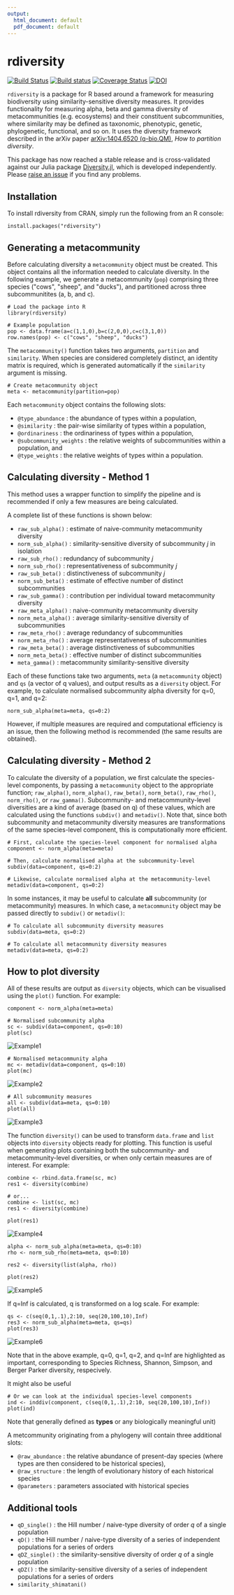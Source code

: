```yaml
---
output:
  html_document: default
  pdf_document: default
---
```

# rdiversity  

[![Build Status](https://travis-ci.org/boydorr/rdiversity.svg?branch=master)](https://travis-ci.org/boydorr/rdiversity)
[![Build status](https://ci.appveyor.com/api/projects/status/463vspjivh08o9x1?svg=true)](https://ci.appveyor.com/project/mysteryduck/rdiversity)
[![Coverage Status](https://coveralls.io/repos/github/boydorr/rdiversity/badge.svg?branch=master)](https://coveralls.io/github/boydorr/rdiversity?branch=master)
[![DOI](https://zenodo.org/badge/DOI/10.5281/zenodo.597470.svg)](https://doi.org/10.5281/zenodo.597470)

`rdiversity` is a package for R based around a framework for measuring biodiversity using similarity-sensitive diversity measures. It provides functionality for measuring alpha, beta and gamma diversity of metacommunities (e.g. ecosystems) and their constituent subcommunities, where similarity may be defined as taxonomic, phenotypic, genetic, phylogenetic, functional, and so on. It uses the diversity framework described in the arXiv paper [arXiv:1404.6520 (q-bio.QM)](https://arxiv.org/abs/1404.6520), *How to partition diversity*. 

This package has now reached a stable release and is cross-validated against our Julia package [Diversity.jl](https://github.com/richardreeve/Diversity.jl), which is developed independently. Please [raise an issue](https://github.com/boydorr/rdiversity/issues) if you find any problems.

## Installation

To install rdiversity from CRAN, simply run the following from an R console:

```{r}
install.packages("rdiversity")
```

## Generating a metacommunity

Before calculating diversity a `metacommunity` object must be created. This object contains all the information needed to calculate diversity. In the following example, we generate a metacommunity (``pop``) comprising three species ("cows", "sheep", and "ducks"), and partitioned across three subcommunitites (a, b, and c).

```{r}
# Load the package into R
library(rdiversity)

# Example population
pop <- data.frame(a=c(1,1,0),b=c(2,0,0),c=c(3,1,0))
row.names(pop) <- c("cows", "sheep", "ducks")
```
The `metacommunity()` function takes two arguments, `partition` and `similarity`. When species are considered completely distinct, an identity matrix is required, which is generated automatically if the `similarity` argument is missing.

```{r}
# Create metacommunity object
meta <- metacommunity(partition=pop)
```
Each `metacommunity` object contains the following slots:

* `@type_abundance` : the abundance of types within a population,  
* `@similarity` : the pair-wise similarity of types within a population,  
* `@ordinariness` : the ordinariness of types within a population,  
* `@subcommunity_weights` :  the relative weights of subcommunities within a population, and
* `@type_weights` : the relative weights of types within a population.


## Calculating diversity - Method 1
This method uses a wrapper function to simplify the pipeline and is recommended if only a few measures are being calculated.

A complete list of these functions is shown below:

* `raw_sub_alpha()` : estimate of naive-community metacommunity diversity  
* `norm_sub_alpha()` : similarity-sensitive diversity of subcommunity *j* in isolation  
* `raw_sub_rho()` : redundancy of subcommunity *j*  
* `norm_sub_rho()` : representativeness of subcommunity *j*  
* `raw_sub_beta()` : distinctiveness of subcommunity *j*  
* `norm_sub_beta()` : estimate of effective number of distinct subcommunities  
* `raw_sub_gamma()` : contribution per individual toward metacommunity diversity  
* `raw_meta_alpha()` : naive-community metacommunity diversity  
* `norm_meta_alpha()` : average similarity-sensitive diversity of subcommunities  
* `raw_meta_rho()` : average redundancy of subcommunities  
* `norm_meta_rho()` : average representativeness of subcommunities  
* `raw_meta_beta()` : average distinctiveness of subcommunities  
* `norm_meta_beta()` : effective number of distinct subcommunities  
* `meta_gamma()` : metacommunity similarity-sensitive diversity  

Each of these functions take two arguments, `meta` (a `metacommunity` object) and `qs` (a vector of q values), and output results as a `diversity` object. For example, to calculate normalised subcommunity alpha diversity for q=0, q=1, and q=2:

```{r}
norm_sub_alpha(meta=meta, qs=0:2)
```

However, if multiple measures are required and computational efficiency is an issue, then the following method is recommended (the same results are obtained).


## Calculating diversity - Method 2
To calculate the diversity of a population, we first calculate the species-level components, by passing a `metacommunity` object to the appropriate function; `raw_alpha()`, `norm_alpha()`, `raw_beta()`, `norm_beta()`, `raw_rho()`, `norm_rho()`, or `raw_gamma()`. Subcommunity- and metacommunity-level diversities are a kind of average (based on q) of these values, which are calculated using the functions `subdiv()` and `metadiv()`. Note that, since both subcommunity and metacommunity diversity measures are transformations of the same species-level component, this is computationally more efficient.

```{r}
# First, calculate the species-level component for normalised alpha
component <- norm_alpha(meta=meta)

# Then, calculate normalised alpha at the subcommunity-level 
subdiv(data=component, qs=0:2)

# Likewise, calculate normalised alpha at the metacommunity-level 
metadiv(data=component, qs=0:2)
```

In some instances, it may be useful to calculate **all** subcommunity (or metacommunity) measures. In which case, a `metacommunity` object may be passed directly to `subdiv()` or `metadiv()`:

```{r}
# To calculate all subcommunity diversity measures
subdiv(data=meta, qs=0:2)

# To calculate all metacommunity diversity measures
metadiv(data=meta, qs=0:2)
```


## How to plot diversity

All of these results are output as `diversity` objects, which can be visualised using the `plot()` function. For example:

```{r}
component <- norm_alpha(meta=meta)

# Normalised subcommunity alpha
sc <- subdiv(data=component, qs=0:10)
plot(sc)
```

![Example1](./man/figures/README-example-1.png)

```{r}
# Normalised metacommunity alpha
mc <- metadiv(data=component, qs=0:10)
plot(mc)
```

![Example2](./man/figures/README-example-2.png)

```{r}
# All subcommunity measures
all <- subdiv(data=meta, qs=0:10)
plot(all)
```

![Example3](./man/figures/README-example-3.png)

The function `diversity()` can be used to transform `data.frame` and `list` objects into `diversity` objects ready for plotting. This function is useful when generating plots containing both the subcommunity- and metacommunity-level diversities, or when only certain measures are of interest. For example:

```{r}
combine <- rbind.data.frame(sc, mc)
res1 <- diversity(combine)

# or...
combine <- list(sc, mc)
res1 <- diversity(combine)

plot(res1)
```

![Example4](./man/figures/README-example-4.png)

```{r}
alpha <- norm_sub_alpha(meta=meta, qs=0:10)
rho <- norm_sub_rho(meta=meta, qs=0:10)

res2 <- diversity(list(alpha, rho)) 

plot(res2)
```

![Example5](./man/figures/README-example-5.png)

If q=Inf is calculated, q is transformed on a log scale. For example:

```{r}
qs <- c(seq(0,1,.1),2:10, seq(20,100,10),Inf)
res3 <- norm_sub_alpha(meta=meta, qs=qs)
plot(res3)
```

![Example6](./man/figures/README-example-6.png)

Note that in the above example, q=0, q=1, q=2, and q=Inf are highlighted as important, corresponding to Species Richness, Shannon, Simpson, and Berger Parker diversity, respecively.

It might also be useful


```{r}
# Or we can look at the individual species-level components
ind <- inddiv(component, c(seq(0,1,.1),2:10, seq(20,100,10),Inf))
plot(ind)
```

Note that generally defined as **types** or any biologically meaningful unit)



A metcommunity originating from a phylogeny will contain three additional slots:

* `@raw_abundance` : the relative abundance of present-day species (where types are then considered to be historical species),
* `@raw_structure` : the length of evolutionary history of each historical species
* `@parameters` : parameters associated with historical species


## Additional tools
* `qD_single()` : the Hill number / naive-type diversity of order *q* of a single population  
* `qD()` : the Hill number / naive-type diversity of a series of independent populations for a series of orders  
* `qDZ_single()` : the similarity-sensitive diversity of order *q* of a single population 
* `qDZ()` : the similarity-sensitive diversity of a series of independent populations for a series of orders  
* `similarity_shimatani()`
